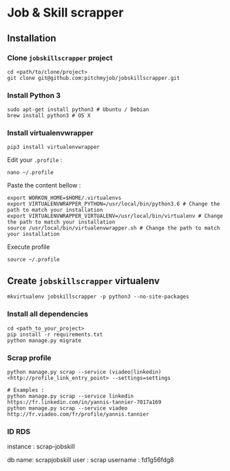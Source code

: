 # Job & Skill scrapper

## Installation

### Clone `jobskillscrapper` project

```
cd <path/to/clone/project>
git clone git@github.com:pitchmyjob/jobskillscrapper.git
```

### Install Python 3

```
sudo apt-get install python3 # Ubuntu / Debian
brew install python3 # OS X
```

### Install virtualenvwrapper

```
pip3 install virtualenvwrapper
```

Edit your `.profile` :

```
nano ~/.profile
```

Paste the content bellow :

```
export WORKON_HOME=$HOME/.virtualenvs
export VIRTUALENVWRAPPER_PYTHON=/usr/local/bin/python3.6 # Change the path to match your installation
export VIRTUALENVWRAPPER_VIRTUALENV=/usr/local/bin/virtualenv # Change the path to match your installation
source /usr/local/bin/virtualenvwrapper.sh # Change the path to match your installation
```

Execute profile

```
source ~/.profile
```

## Create `jobskillscrapper` virtualenv

```
mkvirtualenv jobskillscrapper -p python3 --no-site-packages
```

### Install all dependencies

```
cd <path_to_your_project>
pip install -r requirements.txt
python manage.py migrate
```

### Scrap profile

```
python manage.py scrap --service (viadeo|linkedin) <http://profile_link_entry_point> --settings=settings

# Examples :
python manage.py scrap --service linkedin https://fr.linkedin.com/in/yannis-tannier-7017a169
python manage.py scrap --service viadeo http://fr.viadeo.com/fr/profile/yannis.tannier
```

### ID RDS

instance : scrap-jobskill

db name: scrapjobskill
user : scrap
username : fd1g56fdg8